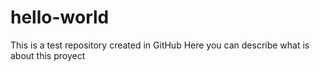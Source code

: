 hello-world
===========

This is a test repository created in GitHub
Here you can describe what is about this proyect
